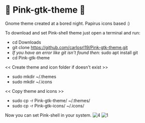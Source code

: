 # 🌌 Pink-gtk-theme 🌌
Gnome theme created at a bored night. Papirus icons based :)

To download and set Pink-shell theme just open a terminal and run:

- cd Downloads
- git clone https://github.com/carlosrl19/Pink-gtk-theme.git
- *If you have an error like git isn't found then:* sudo apt install git
- cd Pink-gtk-theme

<< Create theme and icon folder if doesn't exist >>
- sudo mkdir ~/.themes
- sudo mkdir ~/.icons

<< Copy theme and icons  >>
- sudo cp -r Pink-gtk-theme/ ~/.themes/
- sudo cp -r Pink-gtk-icons/ ~/.icons/

Now you can set Pink-shell in your system.
![4](https://user-images.githubusercontent.com/85375012/159399578-83e69f41-7aea-499a-811e-133256f9abd2.png)
![1](https://user-images.githubusercontent.com/85375012/159399601-db0a7534-1d11-4cd0-89b7-b6baa4614cef.png)
